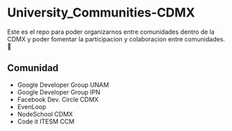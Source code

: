 # University_Communities-CDMX
Este es el repo para poder organizarnos entre comunidades dentro de la CDMX y poder fomentar la participacion y colaboracion entre comunidades. :metal:

## Comunidad
* Google Developer Group UNAM
* Google Developer Group IPN
* Facebook Dev. Circle CDMX
* EvenLoop
* NodeSchool CDMX
* Code it ITESM CCM
